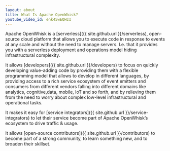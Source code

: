 ```yaml
---
layout: about
title: What Is Apache OpenWhisk?
youtube_video_id: enk45wEQHzI
---
```


Apache OpenWhisk is a [serverless]({{ site.github.url }}/serverless), open-source cloud platform that allows you to execute code in response to events at any scale and without the need to manage servers. I.e. that it provides you with a serverless deployment and operations model hiding infrastructural complexity.

It allows [developers]({{ site.github.url }}/developers) to focus on quickly developing value-adding code by providing them with a flexible programming model that allows to develop in different languages, by providing access to a rich service ecosystem of event emitters and consumers from different vendors falling into different domains like analytics, cognitive,data, mobile, IoT and so forth, and by relieving them from the need to worry about complex low-level infrastructural and operational tasks.

It makes it easy for [service integrators]({{ site.github.url }}/service-integrators) to let their service become part of Apache OpenWhisk’s ecosystem to drive traffic & usage.

It allows [open-source contributors]({{ site.github.url }}/contributors) to become part of a strong community, to learn something new, and to broaden their skillset.
